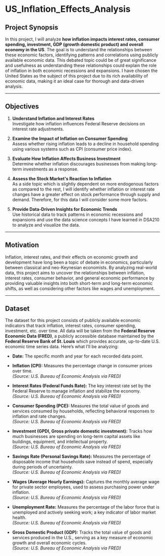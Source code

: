 # US_Inflation_Effects_Analysis

## Project Synopsis

In this project, I will analyze **how inflation impacts interest rates, consumer spending, investment, GDP (growth domestic product) and overall economy in the US**. The goal is to understand the relationships between these economic factors, identifying patterns and correlations using publicly available economic data. This debated topic could be of great significance and usefulness as understanding these relationships could explain the role of inflation in both economic recessions and expansions. I have chosen the United States as the subject of this project due to its rich availability of economic data, making it an ideal case for thorough and data-driven analysis.

---
  
## Objectives

1. **Understand Inflation and Interest Rates**  
   Investigate how inflation influences Federal Reserve decisions on interest rate adjustments. 
   
2. **Examine the Impact of Inflation on Consumer Spending**  
   Assess whether rising inflation leads to a decline in household spending using various systems such as CPI (consumer price index).

3. **Evaluate How Inflation Affects Business Investment**  
   Determine whether inflation discourages businesses from making long-term investments as a response.

4. **Assess the Stock Market's Reaction to Inflation**  
   As a side topic which is slightly dependent on more endogenous factors as compared to the rest, I will identify whether inflation or interest rate changes have a greater effect on stock performance through supply and demand. Therefore, for this data I will consider some more factors.

5. **Provide Data-Driven Insights for Economic Trends**  
   Use historical data to track patterns in economic recessions and expansions and use the data science concepts I have learned in DSA210 to analyze and visualize the data.
   
---

## Motivation

Inflation, interest rates, and their effects on economic growth and development have long been a topic of debate in economics, particularly between classical and neo-Keynesian economists. By analyzing real-world data, this project aims to uncover the relationships between inflation, interest rates, consumer behavior, and general economic performance by providing valuable insights into both short-term and long-term economic shifts, as well as considering other factors like wages and unemployment.

---

## Dataset

The dataset for this project consists of publicly available economic indicators that track inflation, interest rates, consumer spending, investment, etc. over time. All data will be taken from the **Federal Reserve Economic Data (FRED)**, a publicly accessible database maintained by the **Federal Reserve Bank of St. Louis** which provides accurate, up-to-date U.S. economic time series data. Here’s what I’ll be analyzing:  

- **Date:** The specific month and year for each recorded data point.  

- **Inflation (CPI):** Measures the percentage change in consumer prices over time.  
  *(Source: U.S. Bureau of Economic Analysis via FRED)*

- **Interest Rates (Federal Funds Rate):** The key interest rate set by the Federal Reserve to manage inflation and stabilize the economy.  
  *(Source: U.S. Bureau of Economic Analysis via FRED)*

- **Consumer Spending (PCE):** Measures the total value of goods and services consumed by households, reflecting behavioral responses to inflation and rate changes.  
  *(Source: U.S. Bureau of Economic Analysis via FRED)*

- **Investment (GPDI, Gross private domestic investment):** Tracks how much businesses are spending on long-term capital assets like buildings, equipment, and intellectual property.  
  *(Source: U.S. Bureau of Economic Analysis via FRED)*

- **Savings Rate (Personal Savings Rate):** Measures the percentage of disposable income that households save instead of spend, especially during periods of uncertainty.  
  *(Source: U.S. Bureau of Economic Analysis via FRED)*

- **Wages (Average Hourly Earnings):** Captures the monthly average wage for private sector employees, used to assess purchasing power under inflation.  
  *(Source: U.S. Bureau of Economic Analysis via FRED)*
  
- **Unemployment Rate:** Measures the percentage of the labor force that is unemployed and actively seeking work; a key indicator of labor market health.  
  *(Source: U.S. Bureau of Economic Analysis via FRED)*
  
- **Gross Domestic Product (GDP):** Tracks the total value of goods and services produced in the U.S., serving as a key measure of economic growth and overall economic cycles.  
  *(Source: U.S. Bureau of Economic Analysis via FRED)*
